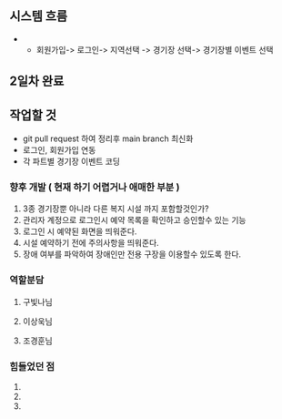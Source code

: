 ##  시스템 흐름
- - 회원가입-> 로그인-> 지역선택 -> 경기장 선택-> 경기장별 이벤트 선택

## 2일차 완료

## 작업할 것
- git pull request 하여 정리후 main branch 최신화
- 로그인, 회원가입 연동
- 각 파트별 경기장 이벤트 코딩

### 향후 개발 ( 현재 하기 어렵거나 애매한 부분 )
1. 3종 경기장뿐 아니라 다른 복지 시설 까지 포함할것인가?
2. 관리자 계정으로 로그인시 예약 목록을 확인하고 승인할수 있는 기능
3. 로그인 시 예약된 화면을 띄워준다.
4. 시설 예약하기 전에 주의사항을 띄워준다.
5. 장애 여부를 파악하여 장애인만 전용 구장을 이용할수 있도록 한다.


### 역할분담
1. 구빛나님

2. 이상욱님
   

3. 조경훈님



### 힘들었던 점
1.
2.
3.